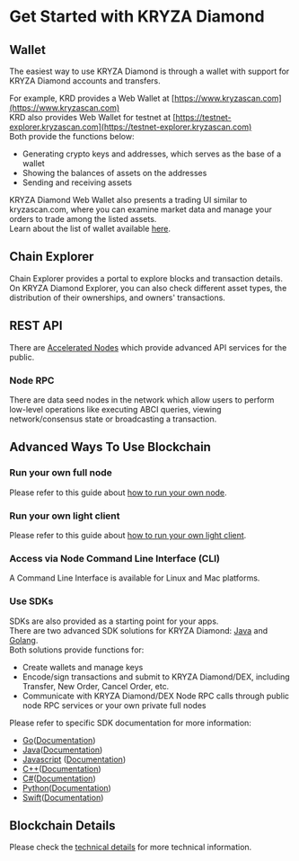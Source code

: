 # Get Started with KRYZA Diamond

## Wallet

The easiest way to use KRYZA Diamond is through a wallet with support for KRYZA Diamond accounts and transfers.

For example, KRD provides a Web Wallet at [https://www.kryzascan.com](https://www.kryzascan.com)<br/>
KRD also provides Web Wallet for testnet at [https://testnet-explorer.kryzascan.com](https://testnet-explorer.kryzascan.com)<br/>
Both provide the functions below:

- Generating crypto keys and addresses, which serves as the base of a wallet
- Showing the balances of assets on the addresses
- Sending and receiving assets

KRYZA Diamond Web Wallet also presents a trading UI similar to kryzascan.com, where you can examine market data and manage your orders to trade among the listed assets.<br/>
Learn about the list of wallet available [here](wallets.md).

## Chain Explorer
Chain Explorer provides a portal to explore blocks and transaction details.<br/>
On KRYZA Diamond Explorer, you can also check different asset types, the distribution of their ownerships, and owners' transactions.

## REST API
There are [Accelerated Nodes](faq/faq.md#what-is-the-accelerated-node) which provide advanced API services for the public.<br/>

### Node RPC
There are data seed nodes in the network which allow users to perform low-level operations like executing ABCI queries, viewing network/consensus state or broadcasting a transaction.

## Advanced Ways To Use Blockchain
### Run your own full node

Please refer to this guide about [how to run your own node](fullnode.md).

### Run your own light client

Please refer to this guide about [how to run your own light client](light-client.md).

### Access via Node Command Line Interface (CLI)

A Command Line Interface is available for Linux and Mac platforms.<br/>


### Use SDKs

SDKs are also provided as a starting point for your apps.<br/>
There are two advanced SDK solutions for KRYZA Diamond: [Java](<https://github.com/githubusername/githubrepo/java-sdk>) and [Golang](<https://github.com/githubusername/githubrepo/go-sdk>).<br/>
Both solutions provide functions for:<br/>

* Create wallets and manage keys
* Encode/sign transactions and submit to KRYZA Diamond/DEX, including Transfer, New Order, Cancel Order, etc.
* Communicate with KRYZA Diamond/DEX Node RPC calls through public node RPC services or your own private full nodes

Please refer to specific SDK documentation for more information:

- [Go](https://github.com/githubusername/githubrepo/go-sdk)([Documentation](https://github.com/githubusername/githubrepo/go-sdk/wiki))
- [Java](https://github.com/githubusername/githubrepo/java-sdk)([Documentation](https://github.com/githubusername/githubrepo/java-sdk/wiki))
- [Javascript](https://github.com/githubusername/githubrepo/javascript-sdk) ([Documentation](https://github.com/githubusername/githubrepo/javascript-sdk/wiki))
- [C++](https://github.com/githubusername/githubrepo/cplusplus-sdk)([Documentation](https://github.com/githubusername/githubrepo/cplusplus-sdk/wiki))
- [C#](https://github.com/githubusername/githubrepo/csharp-sdk)([Documentation](https://github.com/githubusername/githubrepo/csharp-sdk))
- [Python](https://github.com/githubusername/githubrepo/python-sdk)([Documentation](https://python-shree-chain.readthedocs.io/en/latest/shree-chain.html#module-krd_chain))
- [Swift](https://github.com/githubusername/githubrepo/swift-sdk)([Documentation](https://github.com/githubusername/githubrepo/swift-sdk/blob/master/README.md))


## Blockchain Details
Please check the [technical details](index.md#technology-details) for more technical information.
